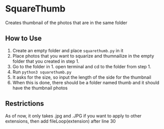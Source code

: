 # SquareThumb

Creates thumbnail of the photos that are in the same folder


## How to Use

1. Create an empty folder and place ```squarethumb.py``` in it
2. Place photos that you want to squarize and thumnailize in the empty folder that you created in step 1.
3. Go to the folder in 1. open terminal and cd to the folder from step 1.
4. Run ```python3 squarethumb.py```
5. It asks for the size, so input the length of the side for the thumbnail
6. When this is done, there should be a folder named thumb and it should have the thumbnail photos

## Restrictions
As of now, it only takes .jpg and .JPG
if you want to apply to other extensions, then add fileLoop(extension) after line 30
